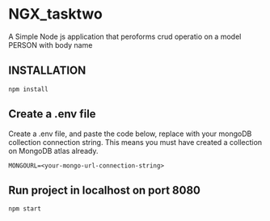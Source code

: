 # NGX_tasktwo
A Simple Node js application that peroforms crud operatio on a model PERSON with body name

## INSTALLATION
```
npm install 
```

## Create a .env file
Create a .env file, and paste the code below, replace with your mongoDB collection connection string. This means you must have created a collection on MongoDB atlas already.
```
MONGOURL=<your-mongo-url-connection-string>
```

## Run project in localhost on port 8080
```
npm start
```
